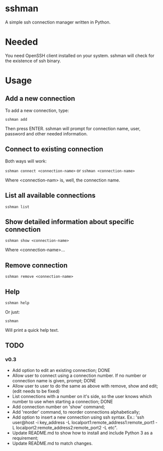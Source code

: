 # sshman
A simple ssh connection manager written in Python.

# Needed

You need OpenSSH client installed on your system. sshman will check for the existence of ssh binary.

# Usage

## Add a new connection

To add a new connection, type:

`sshman add`

Then press ENTER. sshman will prompt for connection name, user, password and other needed information.

## Connect to existing connection

Both ways will work:

`sshman connect <connection-name>` or `sshman <connection-name>`

Where \<connection-nam\> is, well, the connection name.

## List all available connections

`sshman list`

## Show detailed information about specific connection

`sshman show <connection-name>`

Where \<connection-name\>...

## Remove connection

`sshman remove <connection-name>` 

## Help

`sshman help`

Or just:

`sshman`

Will print a quick help text.

## TODO

### v0.3

- Add option to edit an existing connection; DONE
- Allow user to connect using a connection number. If no number or connection name is given, prompt; DONE
- Allow user to user to do the same as above with remove, show and edit; (edit needs to be fixed)
- List connections with a number on it's side, so the user knows which number to use when starting a connection; DONE
- Add connection number on 'show' command;
- Add 'reorder' command, to reorder connections alphabetically;
- Add option to insert a new connection using ssh syntax. Ex.: 'ssh user@host -i key_address -L localport1:remote_address1:remote_port1 -L localport2:remote_address2:remote_port2 -L etc".
- Update README.md to show how to install and include Python 3 as a requirement;
- Update README.md to match changes.
